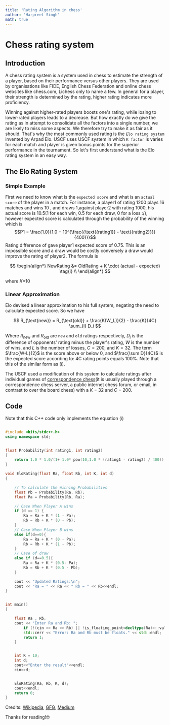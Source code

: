 ```yaml
---
title: 'Rating Algorithm in chess'
author: 'Harpreet Singh'
math: true
---
```

# Chess rating system
## Introduction
A chess rating system is a system used in chess to estimate the strength of a player, based on their performance versus other players. They are used by organisations like FIDE, English Chess Federation and online chess websites like chess.com, Lichess only to name a few. In general for a player, their strength is determined by the rating, higher rating indicates more proficiency.

Winning against higher-rated players boosts one's rating, while losing to lower-rated players leads to a decrease. But how exactly do we give the rating as in attempt to consolidate all the factors into a single number, we are likely to miss some aspects. We therefore try to make it as fair as it should. That's why the most commonly used rating is the `Elo rating system` invented by Arpad Elo. USCF uses USCF system in which `K factor` is varies for each match and player is given bonus points for the superior performance in the tournament.
So let's first understand what is the Elo rating system in an easy way.

## The Elo Rating System
### Simple Example
First we need to know what is the `expected score` and what is an `actual score` of the player in a match. For instance, a player1 of rating 1200 plays 16 matches and wins 10 , and draws 1,against player2 with rating 1000, his actual score is 10.5(1 for each win, 0.5 for each draw, 0 for a loss :/), however expected score is calculated through the probability of the winning which is
$$P1 = \frac{1.0}{1.0 + 10^{\frac{{\text{{rating1}} - \text{{rating2}}}}{400}}}$$
Rating difference of  gave player1 expected score of 0.75. This is an impossible score and a draw would be costly conversely a draw would improve the rating of player2.
The formula is 

$$
\begin{align*}
NewRating &= OldRating + K \cdot (actual - expected) \tag{i} \\
\end{align*}
$$

where $K$=10


### Linear Approximation
Elo devised a linear approximation to his full system, negating the need to calculate expected score. So we have 

$$ R_{\text{new}} = R_{\text{old}} + \frac{K(W_L)}{2} - \frac{K}{4C} \sum_{i} D_i $$


Where $R_{\text{new}}$ and $R_{\text{old}}$ are `new` and `old` ratings respectively, $D_i$ is the difference of opponents' rating minus the player's rating, $W$ is the number of wins, and $L$ is the number of losses, $C=200$, and $K=32$. The term $\frac{W-L}{2}$ is the score above or below 0, and $\frac{\sum D}{4C}$ is the expected score according to: 4C rating points equals 100%. Note that this of the similar form as $(i)$.

The USCF used a modification of this system to calculate ratings after individual games of [correspondence chess](https://en.wikipedia.org/wiki/Correspondence_chess)(it is usually played through a correspondence chess server, a public internet chess forum, or email, in contrast to over the board chess) with a $K$ = 32 and $C$ = 200. 

## Code
Note that this C++ code only implements the equation $(i)$
```c++

#include <bits/stdc++.h>
using namespace std;


float Probability(int rating1, int rating2)
{
	return 1.0 * 1.0/(1+ 1.0* pow(10,1.0 * (rating1 - rating2) / 400));
}

void EloRating(float Ra, float Rb, int K, int d)
{

	// To calculate the Winning Probabilities
	float Pb = Probability(Ra, Rb);
	float Pa = Probability(Rb, Ra);

    // Case When Player A wins
	if (d == 1) {
		Ra = Ra + K * (1 - Pa);
		Rb = Rb + K * (0 - Pb);
	}
	// Case When Player B wins
	else if(d==0){
		Ra = Ra + K * (0 - Pa);
		Rb = Rb + K * (1 - Pb);
	}
    // Case of draw
    else if (d==0.5){
        Ra = Ra + K * (0.5- Pa);
		Rb = Rb + K * (0.5 - Pb);
    }

	cout << "Updated Ratings:\n";
	cout << "Ra = " << Ra << " Rb = " << Rb<<endl;
}


int main()
{

	float Ra , Rb;
    cout << "Enter Ra and Rb: ";
        if (!(cin >> Ra >> Rb) || !is_floating_point<decltype(Ra)>::value || !is_floating_point<decltype(Rb)>::value) {
        std::cerr << "Error: Ra and Rb must be floats." << std::endl;
        return 1; 
    }


	int K = 10;
    int d;
    cout<<"Enter the result"<<endl;
    cin>>d;


	EloRating(Ra, Rb, K, d);
    cout<<endl;
	return 0;
}

```
Credits: [Wikipedia](), [GFG](https://www.geeksforgeeks.org/elo-rating-algorithm/), [Medium](https://stanislav-stankovic.medium.com/elo-rating-system-6196cc59941e)

Thanks for reading!🤓